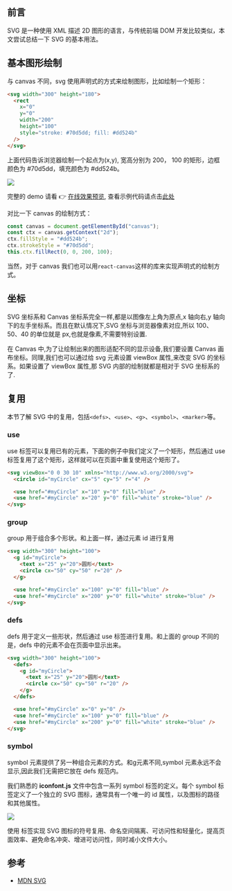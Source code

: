## 前言

SVG 是一种使用 XML 描述 2D 图形的语言，与传统前端 DOM 开发比较类似，本文尝试总结一下 SVG 的基本用法。

## 基本图形绘制

与 canvas 不同，svg 使用声明式的方式来绘制图形，比如绘制一个矩形：

```html
<svg width="300" height="180">
  <rect
    x="0"
    y="0"
    width="200"
    height="100"
    style="stroke: #70d5dd; fill: #dd524b"
  />
</svg>
```

上面代码告诉浏览器绘制一个起点为(x,y), 宽高分别为 200， 100 的矩形，边框颜色为 #70d5dd，填充颜色为 #dd524b。

![](https://cdn.jsdelivr.net/gh/chenxiaoyao6228/cloudimg@main/2023/svg-basic-shape.png)

完整的 demo 请看 👉 [在线效果预览](https://chenxiaoyao6228.github.io/html-preview/?https://github.com/chenxiaoyao6228/fe-notes/blob/main/SVG/_demo/svg-basic.html), 查看示例代码请点击[此处](https://github.com/chenxiaoyao6228/fe-notes/blob/main/SVG/_demo/_demo/svg-basic.html)

对比一下 canvas 的绘制方式：

```js
const canvas = document.getElementById("canvas");
const ctx = canvas.getContext("2d");
ctx.fillStyle = "#dd524b";
ctx.strokeStyle = "#70d5dd";
this.ctx.fillRect(0, 0, 200, 100);
```

当然，对于 canvas 我们也可以用`react-canvas`这样的库来实现声明式的绘制方式。

## 坐标

SVG 坐标系和 Canvas 坐标系完全一样,都是以图像左上角为原点,x 轴向右,y 轴向下的左手坐标系。而且在默认情况下,SVG 坐标与浏览器像素对应,所以 100、50、40 的单位就是 px,也就是像素,不需要特别设置.

在 Canvas 中,为了让绘制出来的图形适配不同的显示设备,我们要设置 Canvas 画布坐标。同理,我们也可以通过给 svg 元素设置 viewBox 属性,来改变 SVG 的坐标系。如果设置了 viewBox 属性,那 SVG 内部的绘制就都是相对于 SVG 坐标系的了.

## 复用

本节了解 SVG 中的复用，包括`<defs>`、`<use>`、`<g>`、`<symbol>`、`<marker>`等。

### use

use 标签可以复用已有的元素，下面的例子中我们定义了一个矩形，然后通过 use 标签复用了这个矩形，这样就可以在页面中重复使用这个矩形了。

```html
<svg viewBox="0 0 30 10" xmlns="http://www.w3.org/2000/svg">
  <circle id="myCircle" cx="5" cy="5" r="4" />

  <use href="#myCircle" x="10" y="0" fill="blue" />
  <use href="#myCircle" x="20" y="0" fill="white" stroke="blue" />
</svg>
```

### group

group 用于组合多个形状。和上面一样，通过元素 id 进行复用

```html
<svg width="300" height="100">
  <g id="myCircle">
    <text x="25" y="20">圆形</text>
    <circle cx="50" cy="50" r="20" />
  </g>

  <use href="#myCircle" x="100" y="0" fill="blue" />
  <use href="#myCircle" x="200" y="0" fill="white" stroke="blue" />
</svg>
```

### defs

defs 用于定义一些形状，然后通过 use 标签进行复用。和上面的 group 不同的是，defs 中的元素不会在页面中显示出来。

```html
<svg width="300" height="100">
  <defs>
    <g id="myCircle">
      <text x="25" y="20">圆形</text>
      <circle cx="50" cy="50" r="20" />
    </g>
  </defs>

  <use href="#myCircle" x="0" y="0" />
  <use href="#myCircle" x="100" y="0" fill="blue" />
  <use href="#myCircle" x="200" y="0" fill="white" stroke="blue" />
</svg>
```

### symbol

symbol 元素提供了另一种组合元素的方式。和g元素不同,symbol 元素永远不会显示,因此我们无需把它放在 defs 规范内。

我们熟悉的 **iconfont.js** 文件中包含一系列 symbol 标签的定义。每个 symbol 标签定义了一个独立的 SVG 图标，通常具有一个唯一的 id 属性，以及图标的路径和其他属性。


![](https://cdn.jsdelivr.net/gh/chenxiaoyao6228/cloudimg@main/2023/svg-symbol-live-example.png)


使用 <symbol> 标签实现 SVG 图标的符号复用、命名空间隔离、可访问性和轻量化，提高页面效率、避免命名冲突、增进可访问性，同时减小文件大小。

## 参考

- [MDN SVG](https://developer.mozilla.org/zh-CN/docs/Web/SVG)
